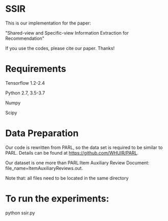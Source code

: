 # SSIR

This is our implementation for the paper:

"Shared-view and Specific-view Information Extraction for Recommendation"

If you use the codes, please cite our paper. Thanks!

# Requirements
Tensorflow 1.2-2.4

Python 2.7, 3.5-3.7

Numpy

Scipy

# Data Preparation
 
Our code is rewritten from PARL, so the data set is required to be similar to PARL. Details can be found at https://github.com/WHUIR/PARL. 

Our dataset is one more than PARL:Item Auxiliary Review Document: file_name=ItemAuxiliaryReviews.out.

Note that: all files need to be located in the same directory

# To run the experiments:

python ssir.py




